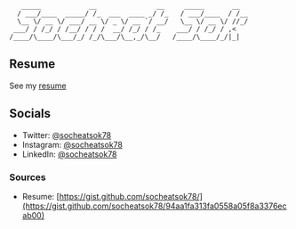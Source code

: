 ```
   _____            __               __     _____       __
  / ___/____  _____/ /_  ___  ____ _/ /_   / ___/____  / /__
  \__ \/ __ \/ ___/ __ \/ _ \/ __ `/ __/   \__ \/ __ \/ //_/
 ___/ / /_/ / /__/ / / /  __/ /_/ / /_    ___/ / /_/ / ,<
/____/\____/\___/_/ /_/\___/\__,_/\__/   /____/\____/_/|_|

```

## Resume

See my [resume][resume-url]

## Socials

- Twitter: [@socheatsok78][twitter-url]
- Instagram: [@socheatsok78][instagram-url]
- LinkedIn: [@socheatsok78][linkedin-url]

### Sources

- Resume: [https://gist.github.com/socheatsok78/](https://gist.github.com/socheatsok78/94aa1fa313fa0558a05f8a3376ecab00)

<!-- Links -->
[resume-url]: https://registry.jsonresume.org/socheatsok78
[twitter-url]: https://twitter.com/socheatsok78
[instagram-url]: https://www.instagram.com/socheatsok78
[linkedin-url]: https://www.linkedin.com/in/socheatsok78
